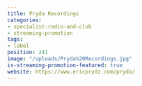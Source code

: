 ```yaml
---
title: Pryda Recordings
categories:
- specialist-radio-and-club
- streaming-promotion
tags:
- label
position: 241
image: "/uploads/Pryda%20Recordings.jpg"
is-streaming-promotion-featured: true
website: https://www.ericprydz.com/pryda/
---
```


